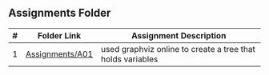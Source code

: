 
##  Assignments Folder

|   #   | Folder Link | Assignment Description |
| :---: | ----------- | ---------------------- |
|   1    |  [Assignments/A01](https://github.com/Goldentimsteer/4883-SoftwareTools-Lockhart/tree/main/Assignments/A01)    | used graphviz online to create a tree that holds variables |
